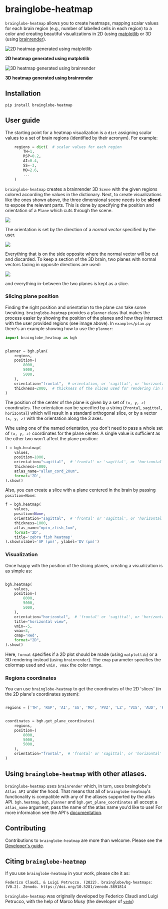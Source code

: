 # brainglobe-heatmap
`brainglobe-heatmap` allows you to create heatmaps, mapping scalar values for each brain region (e.g., number of labelled cells in each region) to a color and creating beautiful visualizations in 2D (using [matplotlib](https://matplotlib.org/) or 3D (using [brainrender](https://brainglobe.info/documentation/brainrender/index.html)).

![2D heatmap generated using matplotlib](images/hm_2d.png)

**2D heatmap generated using matplotlib**

![3D heatmap generated using brainrender](images/hm_3d.png)

**3D heatmap generated using brainrender**

## Installation
`pip install brainglobe-heatmap`


## User guide
The starting point for a heatmap visualization is a `dict` assigning scalar values to a set of brain regions (identified by their acronym).
For example:

```python
    regions = dict(  # scalar values for each region
        TH=1,
        RSP=0.2,
        AI=0.4,
        SS=-3,
        MO=2.6,
        ...
    )
```

`brainglobe-heatmap` creates a brainrender 3D `Scene` with the given regions colored according the values in the dictionary.
Next, to create visualizations like the ones shown above, the three dimensional scene needs to be **sliced** to expose
the relevant parts.
This is done by specifying the position and orientation of a `Plane` which cuts through the scene.

![](images/planning_1.png)

The orientation is set by the direction of a *normal vector* specified by the user.

![](images/planning_2.png)

Everything that is on the side opposite where the normal vector will be cut and discarded.
To keep a section of the 3D brain, two planes with normal vectors facing in opposite directions are used:

![](images/planning_3.png)

and everything in-between the two planes is kept as a slice.

### Slicing plane position
Finding the right position and orientation to the plane can take some tweaking. `brainglobe-heatmap` provides a `planner` class that makes the process easier by showing the position of the planes and how they intersect with the user provided regions (see image above).
In `examples/plan.py` there's an example showing how to use the `planner`:

```python
import brainglobe_heatmap as bgh


planner = bgh.plan(
    regions,
    position=(
        8000,
        5000,
        5000,
    ),
    orientation="frontal",  # orientation, or 'sagittal', or 'horizontal' or a tuple (x,y,z)
    thickness=2000,  # thickness of the slices used for rendering (in microns)
)
```

The position of the center of the plane is given by a set of `(x, y, z)` coordinates. The orientation can be specified by a string (`frontal`, `sagittal`, `horizontal`) which will result in a standard orthogonal slice, or by a vector `(x, y, z)` with the orientation along the 3 axes.

Whe using one of the named orientation, you don't need to pass a whole set of `(x, y, z)` coordinates for the plane center. A single value is sufficient as the other two won't affect the plane position:

```python
f = bgh.heatmap(
    values,
    position=1000,
    orientation="sagittal",  # 'frontal' or 'sagittal', or 'horizontal' or a tuple (x,y,z)
    thickness=1000,
    atlas_name="allen_cord_20um",
    format='2D',
).show()

```

Also, you can create a slice with a plane centered in the brain by passing `position=None`:
```python
f = bgh.heatmap(
    values,
    position=None,
    orientation="sagittal",  # 'frontal' or 'sagittal', or 'horizontal' or a tuple (x,y,z)
    thickness=1000,
    atlas_name="mpin_zfish_1um",
    format='2D',
    title='zebra fish heatmap'
).show(xlabel='AP (μm)', ylabel='DV (μm)')
```

### Visualization
Once happy with the position of the slicing planes, creating a visualization is as simple as:

```python

bgh.heatmap(
    values,
    position=(
        8000,
        5000,
        5000,
    ),
    orientation="horizontal",  # 'frontal' or 'sagittal', or 'horizontal' or a tuple (x,y,z)
    title="horizontal view",
    vmin=-5,
    vmax=3,
    cmap='Red',
    format="2D",
).show()
```

Here, `format` specifies if a 2D plot should be made (using `matplotlib`) or a 3D rendering instead (using `brainrender`). The `cmap` parameter specifies the colormap used and `vmin, vmax` the color range.

### Regions coordinates
You can use `brainglobe-heatmap` to get the coordinates of the 2D 'slices' (in the 2D plane's coordinates system):


```python

regions = ['TH', 'RSP', 'AI', 'SS', 'MO', 'PVZ', 'LZ', 'VIS', 'AUD', 'RHP', 'STR', 'CB', 'FRP', 'HIP', 'PA']


coordinates = bgh.get_plane_coordinates(
    regions,
    position=(
        8000,
        5000,
        5000,
    ),
    orientation="frontal",  # 'frontal' or 'sagittal', or 'horizontal' or a tuple (x,y,z)
)
```

## Using `brainglobe-heatmap` with other atlases.

`brainglobe-heatmap` uses `brainrender` which, in turn, uses brainglobe's `Atlas API` under the hood. That means that all of `brainglobe-heatmap`'s functionality is compatible with any of the atlases supported by the atlas API. `bgh.heatmap`, `bgh.planner` and `bgh.get_plane_coordinates` all accept a `atlas_name` argument, pass the name of the atlas name you'd like to use!
For more information see the API's [documentation](https://brainglobe.info/documentation/bg-atlasapi/index.html).

## Contributing
Contributions to `brainglobe-heatmap` are more than welcome. Please see the [Developer's guide](https://github.com/brainglobe/.github/blob/main/CONTRIBUTING.md).

## Citing `brainglobe-heatmap`
If you use `brainglobe-heatmap` in your work, please cite it as:

```
Federico Claudi, & Luigi Petrucco. (2022). brainglobe/bg-heatmaps: (V0.2). Zenodo. https://doi.org/10.5281/zenodo.5891814
```

`brainglobe-heatmap` was originally developed by Federico Claudi and Luigi Petrucco, with the help of Marco Musy (the developer of [`vedo`](https://github.com/marcomusy/vedo))
